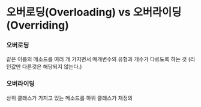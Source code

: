 # 오버로딩(Overloading) vs 오버라이딩(Overriding)

### 오버로딩
같은 이름의 메소드를 여러 개 가지면서 매개변수의 유형과 개수가 다르도록 하는 것 (리턴값만 다른것은 해당되지 않는다.)


### 오버라이딩
상위 클래스가 가지고 있는 메소드를 하위 클래스가 재정의